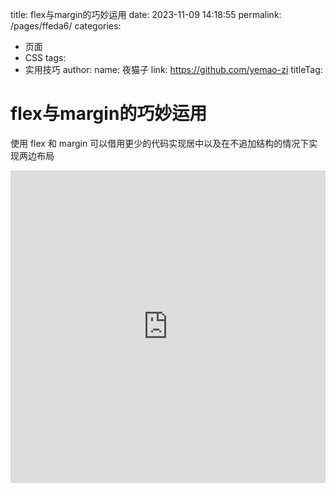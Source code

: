 

title: flex与margin的巧妙运用
date: 2023-11-09 14:18:55
permalink: /pages/ffeda6/
categories:
  - 页面
  - CSS
tags:
  - 实用技巧
author: 
    name: 夜猫子
    link: https://github.com/yemao-zi
titleTag: 

# flex与margin的巧妙运用

使用 flex 和 margin 可以借用更少的代码实现居中以及在不追加结构的情况下实现两边布局

<!-- more -->



<iframe height="500" style="width: 100%;" scrolling="no" title="flex与margin的巧妙运用" src="https://codepen.io/zhushengjie123/embed/RwvpOEp?default-tab=html%2Cresult" frameborder="no" loading="lazy" allowtransparency="true" allowfullscreen="true">
  See the Pen <a href="https://codepen.io/zhushengjie123/pen/RwvpOEp">
  flex与margin的巧妙运用</a> by Dark Cat (<a href="https://codepen.io/zhushengjie123">@zhushengjie123</a>)
  on <a href="https://codepen.io">CodePen</a>.
</iframe>